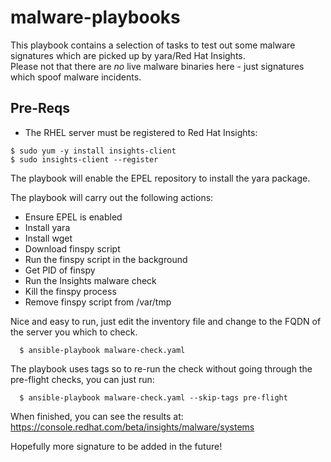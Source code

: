 # malware-playbooks
This playbook contains a selection of tasks to test out some malware signatures which are picked up by yara/Red Hat Insights.  
Please not that there are *no* live malware binaries here - just signatures which spoof malware incidents.

## Pre-Reqs
 - The RHEL server must be registered to Red Hat Insights:
```
$ sudo yum -y install insights-client
$ sudo insights-client --register
```

The playbook will enable the EPEL repository to install the yara package.

The playbook will carry out the following actions:
- Ensure EPEL is enabled
- Install yara
- Install wget
- Download finspy script
- Run the finspy script in the background
- Get PID of finspy
- Run the Insights malware check
- Kill the finspy process
- Remove finspy script from /var/tmp

Nice and easy to run, just edit the inventory file and change to the FQDN of the server you which to check.

``  
$ ansible-playbook malware-check.yaml
``

The playbook uses tags so to re-run the check without going through the pre-flight checks, you can just run:

``  
$ ansible-playbook malware-check.yaml --skip-tags pre-flight
``

When finished, you can see the results at:
https://console.redhat.com/beta/insights/malware/systems

Hopefully more signature to be added in the future!

